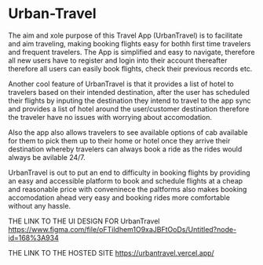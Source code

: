 # Urban-Travel

The aim and xole purpose of this Travel App (UrbanTravel) is to facilitate and aim traveling, making booking flights easy for bothh first time travelers and frequent travelers.
The App is simplified and easy to navigate, therefore all new users have to register and login into their account thereafter therefore all users can easily book flights,
check their previous records etc.

Another cool feature of UrbanTravel is that it provides a list of hotel to travelers based on their intended destination, after the user has scheduled their flights by inputing the destination they intend to travel to
the app sync and provides a list of hotel around the user/customer destination therefore the traveler have no issues with worrying about accomodation.

Also the app also allows travelers to see available options of cab available for them to pick them up to their home or hotel once they arrive their destination
whereby travelers can always book a ride as the rides would always be avilable 24/7.

UrbanTravel is out to put an end to difficulty in booking flights by providing an easy and accessible platform to book and schedule flights at a cheap and reasonable price with conveninece
the paltforms also makes booking accomodation ahead very easy and booking rides more comfortable without any hassle.

THE LINK TO THE UI DESIGN FOR UrbanTravel
https://www.figma.com/file/oFTildhem1O9xaJBFtOoDs/Untitled?node-id=168%3A934

THE LINK TO THE HOSTED SITE
https://urbantravel.vercel.app/
